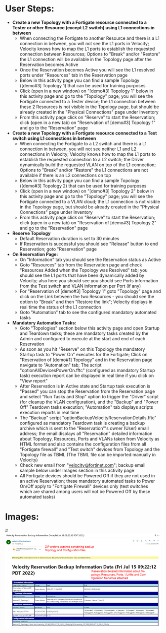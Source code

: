 # User Steps:

* **Create a new Topology with a Fortigate resource connected to a Tester or other Resource (except L2 switch) using L1 connections in between**
    * When connecting the Fortigate to another Resource and there is a L1 connection in between, you will not see the L1 ports in Velocity; Velocity knows how to map the L1 ports to establish the requested connection between Resources; Options to "Break" and/or "Restore" the L1 connection will be available in the Topology page after the Reservation becomes Active
    * Once the Reservation becomes Active you will see the L1 resolved ports under "Resources" tab in the Reservation page
    * Below in this activity page you can find a sample Topology (\[demo#3\] Topology 1) that can be used for training purposes
    * Click (open in a new window) on "\[demo#3\] Topology 1" below in this activity page and go to the "Topology" page; you will see the Fortigate connected to a Tester device; the L1 connection between these 2 Resources is not visible in the Topology page, but should be already created in the "Physical Connections" page under Inventory
    * From this activity page click on "Reserve" to start the Reservation; click (open in a new tab) on "Reservation of \[demo#3\] Topology 1" and go to the "Reservation" page
* **Create a new Topology with a Fortigate resource connected to a Test switch using L1 connections in between**
    * When connecting the Fortigate to a L2 switch and there is a L1 connection in between, you will not see neither L1 and L2 connections in Velocity; Velocity knows how to map the L1 ports to establish the requested connection to a L2 switch; the Driver dynamically build the requested VLAN on top of the L1 connection; Options to "Break" and/or "Restore" the L1 connections are not available if there is an L2 connections on top 
    * Below in this activity page you can find a sample Topology (\[demo#3\] Topology 2) that can be used for training purposes
    * Click (open in a new window) on "\[demo#3\] Topology 2" below in this activity page and go to the "Topology" page; you will see the Fortigate connected to a VLAN cloud; the L1 connection is not visible in the Topology page, but should be already created in the "Physical Connections" page under Inventory
    * From this activity page click on "Reserve" to start the Reservation; click (open in a new tab) on "Reservation of \[demo#3\] Topology 2" and go to the "Reservation" page
* **Reserve Topology**  
    * Default Reservation duration is set to 30 minutes
    * If Reservation is successful you should see "Release" button to end Reservation; goto "Reservation" page
* **On Reservation Page:**
    * On "Information" tab you should see the Reservation status as Active
    * Goto "Resources" tab from the Reservation page and check "Resources Added when the Topology was Resolved" tab; you should see the L1 ports that have been dynamically added by Velocity; also here you should see you should see Ports information from the Test switch and VLAN information per Port (if any)
    * For "Reservation of \[demo#3\] Topology 1" goto "Topology" page and click on the Link between the two Resources - you should see the option to "Break" and then "Restore the link"; Velocity displays in real time the status of the L1 connection
    * Goto "Automation" tab to see the configured mandatory automated tasks
* **Mandatory Automation Tasks:**
    * Goto "Topologies" section below this activity page and open Startup and Teardown tasks; these are mandatory tasks created by the Admin and configured to execute at the start and end of each Reservation
    * As soon as you hit "Reserve" on this Topology the mandatory Startup task to "Power On" executes for the Fortigate; Click on "Reservation of \[demo#1\] Topology" and in the Reservation page navigate to "Automation" tab; The script "optionAllDevicesPowerOn.fftc" (configured as mandatory Startup task) execution report can be displayed in real time if you click on "View report"
    * After Reservation is in Active state and Startup task execution is "Passed" you can stop the Reservation from the Reservation page and select "Run Tasks and Stop" option to trigger the "Driver" script (for cleanup the VLAN configuration), and the "Backup" and "Power Off" Teardown tasks execution; "Automation" tab displays scripts execution reports in real time
    * The "Backup" script "optionBackupVelocityReservationDetails.fftc" configured as mandatory Teardown task is creating a backup archive which is sent to the "Reservation"'s owner (User) email address; the email displays all "Reservation" detailed information about Topology, Resources, Ports and VLANs taken from Velocity as HTML format and also contains the configuration files from all "Fortigate firewall" and "Test switch" devices from Topology and the Topology file as TBML (The TBML file can be imported manually in Velocity)  
    * Check new email from "velocity@fortinet.com"; backup email sample below under Images section in this activity page 
    * All Fortigate devices should be Powered Off if they are not used in an active Reservation; these mandatory automated tasks to Power On/Off apply to "Fortigate Firewall" devices only (test switches which are shared among users will not be Powered Off by these automated tasks) 


# Images:
#![Image from file](demo2_2.jpg)

